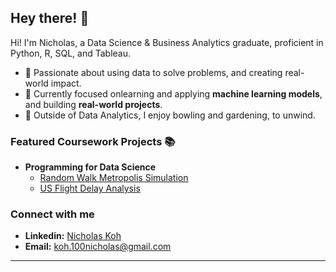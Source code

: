 ## Hey there! 👋

Hi! I'm Nicholas, a Data Science & Business Analytics graduate, proficient in Python, R, SQL, and Tableau.

- 💪 Passionate about using data to solve problems, and creating real-world impact.
- 📝 Currently focused onlearning and applying **machine learning models**, and building **real-world projects**.
- 🌱 Outside of Data Analytics, I enjoy bowling and gardening, to unwind.

### Featured Coursework Projects 📚
- **Programming for Data Science**
  - [Random Walk Metropolis Simulation](https://github.com/Nichkohlas/Random-Walk-Metropolis-Simulation)
  - [US Flight Delay Analysis](https://github.com/Nichkohlas/US-Flight-Delay-Analysis)

### Connect with me
- **Linkedin:** [Nicholas Koh](https://www.linkedin.com/feed/)
- **Email:** koh.100nicholas@gmail.com

---

